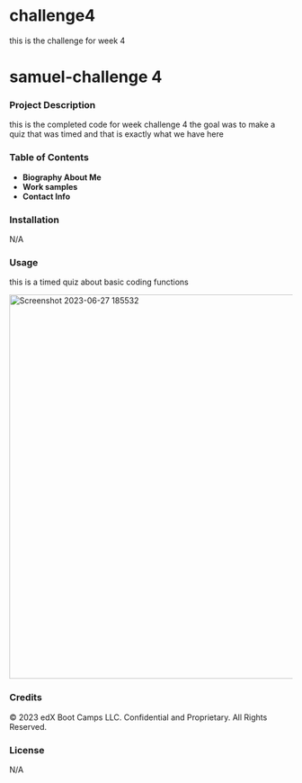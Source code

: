 # challenge4
this is the challenge for week 4

# samuel-challenge 4

### Project Description

this is the completed code for week challenge 4 the goal was to make a quiz that was timed and that is exactly what we have here

### Table of Contents

* **Biography About Me**
* **Work samples**
* **Contact Info**
### Installation

N/A
### Usage

this is a timed quiz about basic coding functions



<img width="683" alt="Screenshot 2023-06-27 185532" src="https://github.com/samt11345/challenge4/assets/130321211/27ec8965-938d-4da5-8559-638b5ea1baf2">



### Credits
© 2023 edX Boot Camps LLC. Confidential and Proprietary. All Rights Reserved.
### License
N/A
